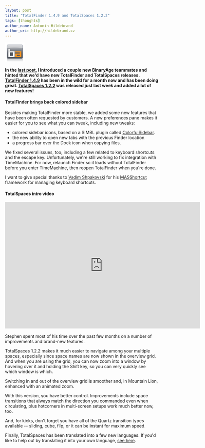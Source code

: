 ```yaml
---
layout: post
title: "TotalFinder 1.4.9 and TotalSpaces 1.2.2"
tags: [thoughts]
author_name: Antonin Hildebrand
author_uri: http://hildebrand.cz
---
```


<img src="/shared/img/icons/binaryage-badge-64.png" class="intro-icon"/>

**In the <a href="http://blog.binaryage.com/meet-brian-and-mike/">last post</a>, I introduced a couple new BinaryAge teammates and hinted that we'd have new TotalFinder and TotalSpaces releases.  <a href="http://totalfinder.binaryage.com">TotalFinder 1.4.9</a> has been in the wild for a month now and has been doing great.  <a href="http://totalspaces.binaryage.com">TotalSpaces 1.2.2</a> was released just last week and added a lot of new features!**

#### TotalFinder brings back colored sidebar

Besides making TotalFinder more stable, we added some new features that have been often requested by customers. A new preferences pane makes it easier for you to see what you can tweak, including new tweaks:

  * colored sidebar icons, based on a SIMBL plugin called <a href="http://cooviewerzoom.web.fc2.com/colorfulsidebar.html">ColorfulSidebar</a>.
  * the new ability to open new tabs with the previous Finder location.
  * a progress bar over the Dock icon when copying files.

We fixed several issues, too, including a few related to keyboard shortcuts and the escape key. Unfortunately, we're still working to fix integration with TimeMachine. For now, relaunch Finder so it loads without TotalFinder before you enter TimeMachine, then reopen TotalFinder when you're done.

I want to give special thanks to <a href="https://github.com/shpakovski">Vadim Shpakovski</a> for his <a href="https://github.com/shpakovski/MASShortcut">MASShortcut</a> framework for managing keyboard shortcuts.

#### TotalSpaces intro video

<OBJECT CLASSID="clsid:02BF25D5-8C17-4B23-BC80-D3488ABDDC6B" width="640" height="415" CODEBASE="http://www.apple.com/qtactivex/qtplugin.cab">
  <PARAM name="SRC" VALUE="http://cdn.binaryage.com/totalspaces-intro.mov"/>
  <PARAM name="AUTOPLAY" VALUE="false"/>
  <EMBED SRC="http://cdn.binaryage.com/totalspaces-intro.mov" width="640" height="415" AUTOPLAY="false" PLUGINSPAGE="http://www.apple.com/quicktime/download/"/>
  </EMBED>
</OBJECT>  

Stephen spent most of his time over the past few months on a number of improvements and brand-new features.

TotalSpaces 1.2.2 makes it much easier to navigate among your multiple spaces, especially since space names are now shown in the overview grid. And when you are using the grid, you can now zoom into a window by hovering over it and holding the Shift key, so you can very quickly see which window is which.

Switching in and out of the overview grid is smoother and, in Mountain Lion, enhanced with an animated zoom.

With this version, you have better control. Improvements include space transitions that always match the direction you commanded even when circulating, plus hotcorners in multi-screen setups work much better now, too.

And, for kicks, don't forget you have all of the Quartz transition types available -- sliding, cube, flip, or it can be instant for maximum speed.

Finally, TotalSpaces has been translated into a few new languages. If you'd like to help out by translating it into your own language, <a href="https://github.com/binaryage/totalspaces-i18n">see here</a>.